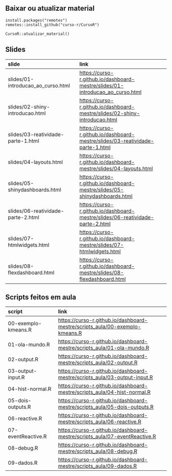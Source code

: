 
<!-- README.md is generated from README.Rmd. Please edit that file -->

## Baixar ou atualizar material

    install.packages("remotes")
    remotes::install_github("curso-r/CursoR")
    
    CursoR::atualizar_material()

## Slides

| slide                                | link                                                                            |
| :----------------------------------- | :------------------------------------------------------------------------------ |
| slides/01-introducao\_ao\_curso.html | <https://curso-r.github.io/dashboard-mestre/slides/01-introducao_ao_curso.html> |
| slides/02-shiny-introducao.html      | <https://curso-r.github.io/dashboard-mestre/slides/02-shiny-introducao.html>    |
| slides/03-reatividade-parte-1.html   | <https://curso-r.github.io/dashboard-mestre/slides/03-reatividade-parte-1.html> |
| slides/04-layouts.html               | <https://curso-r.github.io/dashboard-mestre/slides/04-layouts.html>             |
| slides/05-shinydashboards.html       | <https://curso-r.github.io/dashboard-mestre/slides/05-shinydashboards.html>     |
| slides/06-reatividade-parte-2.html   | <https://curso-r.github.io/dashboard-mestre/slides/06-reatividade-parte-2.html> |
| slides/07-htmlwidgets.html           | <https://curso-r.github.io/dashboard-mestre/slides/07-htmlwidgets.html>         |
| slides/08-flexdashboard.html         | <https://curso-r.github.io/dashboard-mestre/slides/08-flexdashboard.html>       |

## Scripts feitos em aula

| script              | link                                                                          |
| :------------------ | :---------------------------------------------------------------------------- |
| 00-exemplo-kmeans.R | <https://curso-r.github.io/dashboard-mestre/scripts_aula/00-exemplo-kmeans.R> |
| 01-ola-mundo.R      | <https://curso-r.github.io/dashboard-mestre/scripts_aula/01-ola-mundo.R>      |
| 02-output.R         | <https://curso-r.github.io/dashboard-mestre/scripts_aula/02-output.R>         |
| 03-output-input.R   | <https://curso-r.github.io/dashboard-mestre/scripts_aula/03-output-input.R>   |
| 04-hist-normal.R    | <https://curso-r.github.io/dashboard-mestre/scripts_aula/04-hist-normal.R>    |
| 05-dois-outputs.R   | <https://curso-r.github.io/dashboard-mestre/scripts_aula/05-dois-outputs.R>   |
| 06-reactive.R       | <https://curso-r.github.io/dashboard-mestre/scripts_aula/06-reactive.R>       |
| 07-eventReactive.R  | <https://curso-r.github.io/dashboard-mestre/scripts_aula/07-eventReactive.R>  |
| 08-debug.R          | <https://curso-r.github.io/dashboard-mestre/scripts_aula/08-debug.R>          |
| 09-dados.R          | <https://curso-r.github.io/dashboard-mestre/scripts_aula/09-dados.R>          |
